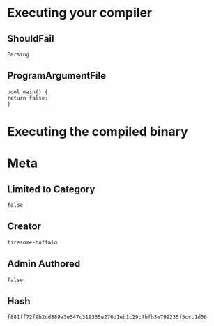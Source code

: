 # Executing your compiler

## ShouldFail

```
Parsing
```

## ProgramArgumentFile

```
bool main() {
return false;
}
```

# Executing the compiled binary

# Meta

## Limited to Category

```
false
```

## Creator

```
tiresome-buffalo
```

## Admin Authored

```
false
```

## Hash

```
f881ff72f9b2dd889a3e547c319335e276d1eb1c29c4bfb3e799235f5ccc1d56
```
